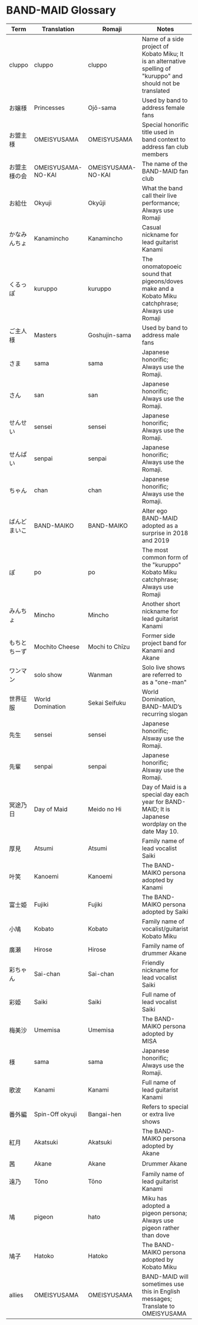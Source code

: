 # BAND-MAID Glossary

| Term         | Translation        | Romaji             | Notes                                                                                                          |
|--------------|--------------------|--------------------|----------------------------------------------------------------------------------------------------------------|
| cluppo       | cluppo             | cluppo             | Name of a side project of Kobato Miku; It is an alternative spelling of "kuruppo" and should not be translated |
| お嬢様       | Princesses         | Ojō-sama           | Used by band to address female fans                                                                            |
| お盟主様     | OMEISYUSAMA        | OMEISYUSAMA        | Special honorific title used in band context to address fan club members                                       |
| お盟主様の会 | OMEISYUSAMA-NO-KAI | OMEISYUSAMA-NO-KAI | The name of the BAND-MAID fan club                                                                             |
| お給仕       | Okyuji             | Okyūji             | What the band call their live performance; Always use Romaji                                                   |
| かなみんちょ | Kanamincho         | Kanamincho         | Casual nickname for lead guitarist Kanami                                                                      |
| くるっぽ     | kuruppo            | kuruppo            | The onomatopoeic sound that pigeons/doves make and a Kobato Miku catchphrase; Always use Romaji                |
| ご主人様     | Masters            | Goshujin-sama      | Used by band to address male fans                                                                              |
| さま         | sama               | sama               | Japanese honorific; Always use the Romaji.                                                                     |
| さん         | san                | san                | Japanese honorific; Always use the Romaji.                                                                     |
| せんせい     | sensei             | sensei             | Japanese honorific; Always use the Romaji.                                                                     |
| せんぱい     | senpai             | senpai             | Japanese honorific; Always use the Romaji.                                                                     |
| ちゃん       | chan               | chan               | Japanese honorific; Always use the Romaji.                                                                     |
| ばんどまいこ | BAND-MAIKO         | BAND-MAIKO         | Alter ego BAND-MAID adopted as a surprise in 2018 and 2019                                                     |
| ぽ           | po                 | po                 | The most common form of the "kuruppo" Kobato Miku catchphrase; Always use Romaji                               |
| みんちょ     | Mincho             | Mincho             | Another short nickname for lead guitarist Kanami                                                               |
| もちとちーず | Mochito Cheese     | Mochi to Chīzu     | Former side project band for Kanami and Akane                                                                  |
| ワンマン     | solo show          | Wanman             | Solo live shows are referred to as a "one-man"                                                                 |
| 世界征服     | World Domination   | Sekai Seifuku      | World Domination, BAND-MAID’s recurring slogan                                                                 |
| 先生         | sensei             | sensei             | Japanese honorific; Alsway use the Romaji.                                                                     |
| 先輩         | senpai             | senpai             | Japanese honorific; Alsway use the Romaji.                                                                     |
| 冥途乃日     | Day of Maid        | Meido no Hi        | Day of Maid is a special day each year for BAND-MAID; It is Japanese wordplay on the date May 10.              |
| 厚見         | Atsumi             | Atsumi             | Family name of lead vocalist Saiki                                                                             |
| 叶笑         | Kanoemi            | Kanoemi            | The BAND-MAIKO persona adopted by Kanami                                                                       |
| 富士姫       | Fujiki             | Fujiki             | The BAND-MAIKO persona adopted by Saiki                                                                        |
| 小鳩         | Kobato             | Kobato             | Family name of vocalist/guitarist Kobato Miku                                                                  |
| 廣瀬         | Hirose             | Hirose             | Family name of drummer Akane                                                                                   |
| 彩ちゃん     | Sai-chan           | Sai-chan           | Friendly nickname for lead vocalist Saiki                                                                      |
| 彩姫         | Saiki              | Saiki              | Full name of lead vocalist Saiki                                                                               |
| 梅美沙       | Umemisa            | Umemisa            | The BAND-MAIKO persona adopted by MISA                                                                         |
| 様           | sama               | sama               | Japanese honorific; Always use the Romaji.                                                                     |
| 歌波         | Kanami             | Kanami             | Full name of lead guitarist Kanami                                                                             |
| 番外編       | Spin-Off okyuji    | Bangai-hen         | Refers to special or extra live shows                                                                          |
| 紅月         | Akatsuki           | Akatsuki           | The BAND-MAIKO persona adopted by Akane                                                                        |
| 茜           | Akane              | Akane              | Drummer Akane                                                                                                  |
| 遠乃         | Tōno               | Tōno               | Family name of  lead guitarist Kanami                                                                          |
| 鳩           | pigeon             | hato               | Miku has adopted a pigeon persona; Always use pigeon rather than dove                                          |
| 鳩子         | Hatoko             | Hatoko             | The BAND-MAIKO persona adopted by Kobato Miku                                                                  |
| allies       | OMEISYUSAMA        | OMEISYUSAMA        | BAND-MAID will sometimes use this in English messages; Translate to OMEISYUSAMA                                |